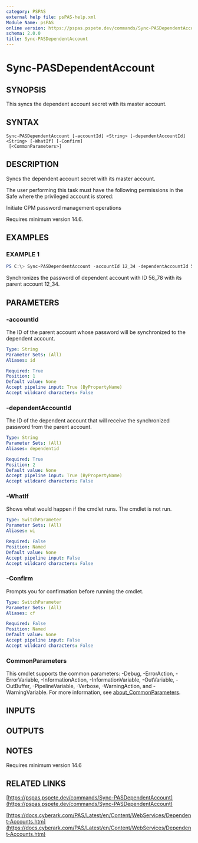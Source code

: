 ```yaml
---
category: PSPAS
external help file: psPAS-help.xml
Module Name: psPAS
online version: https://pspas.pspete.dev/commands/Sync-PASDependentAccount
schema: 2.0.0
title: Sync-PASDependentAccount
---
```


# Sync-PASDependentAccount

## SYNOPSIS

This syncs the dependent account secret with its master account.

## SYNTAX

```
Sync-PASDependentAccount [-accountId] <String> [-dependentAccountId] <String> [-WhatIf] [-Confirm]
 [<CommonParameters>]
```

## DESCRIPTION

Syncs the dependent account secret with its master account.

The user performing this task must have the following permissions in the Safe where the privileged account is stored:

Initiate CPM password management operations

Requires minimum version 14.6.

## EXAMPLES

### EXAMPLE 1

```powershell
PS C:\> Sync-PASDependentAccount -accountId 12_34 -dependentAccountId 56_78
```
Synchronizes the password of dependent account with ID 56_78 with its parent account 12_34.

## PARAMETERS

### -accountId

The ID of the parent account whose password will be synchronized to the dependent account.

```yaml
Type: String
Parameter Sets: (All)
Aliases: id

Required: True
Position: 1
Default value: None
Accept pipeline input: True (ByPropertyName)
Accept wildcard characters: False
```

### -dependentAccountId

The ID of the dependent account that will receive the synchronized password from the parent account.

```yaml
Type: String
Parameter Sets: (All)
Aliases: dependentid

Required: True
Position: 2
Default value: None
Accept pipeline input: True (ByPropertyName)
Accept wildcard characters: False
```

### -WhatIf

Shows what would happen if the cmdlet runs. The cmdlet is not run.

```yaml
Type: SwitchParameter
Parameter Sets: (All)
Aliases: wi

Required: False
Position: Named
Default value: None
Accept pipeline input: False
Accept wildcard characters: False
```

### -Confirm

Prompts you for confirmation before running the cmdlet.

```yaml
Type: SwitchParameter
Parameter Sets: (All)
Aliases: cf

Required: False
Position: Named
Default value: None
Accept pipeline input: False
Accept wildcard characters: False
```

### CommonParameters

This cmdlet supports the common parameters: -Debug, -ErrorAction, -ErrorVariable, -InformationAction, -InformationVariable, -OutVariable, -OutBuffer, -PipelineVariable, -Verbose, -WarningAction, and -WarningVariable. For more information, see [about_CommonParameters](http://go.microsoft.com/fwlink/?LinkID=113216).

## INPUTS

## OUTPUTS

## NOTES

Requires minimum version 14.6

## RELATED LINKS

[https://pspas.pspete.dev/commands/Sync-PASDependentAccount](https://pspas.pspete.dev/commands/Sync-PASDependentAccount)

[https://docs.cyberark.com/PAS/Latest/en/Content/WebServices/Dependent-Accounts.htm](https://docs.cyberark.com/PAS/Latest/en/Content/WebServices/Dependent-Accounts.htm)
